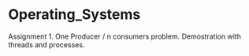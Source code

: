 # Operating_Systems
Assignment 1. One Producer / n consumers problem. Demostration with threads and processes. 
